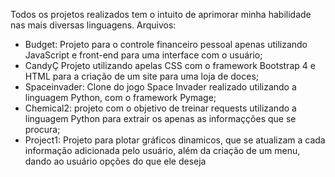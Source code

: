 Todos os projetos realizados tem o intuito de aprimorar minha habilidade nas mais diversas linguagens. 
Arquivos: 
- Budget: Projeto para o controle financeiro pessoal apenas utilizando JavaScript e front-end para uma interface com o usuário;
- CandyÇ Projeto utilizando apelas CSS com o framework Bootstrap 4 e HTML para a criação de um site para uma loja de doces;
- Spaceinvader: Clone do jogo Space Invader realizado utilizando a linguagem Python, com o framework Pymage;
- Chemical2: projeto com o objetivo de treinar requests utilizando a linguagem Python para extrair os apenas as informaçções que se procura;
- Project1: Projeto para plotar gráficos dinamicos, que se atualizam a cada informação adicionada pelo usuário, além da criação de um menu, dando ao usuário opções do que ele deseja 
